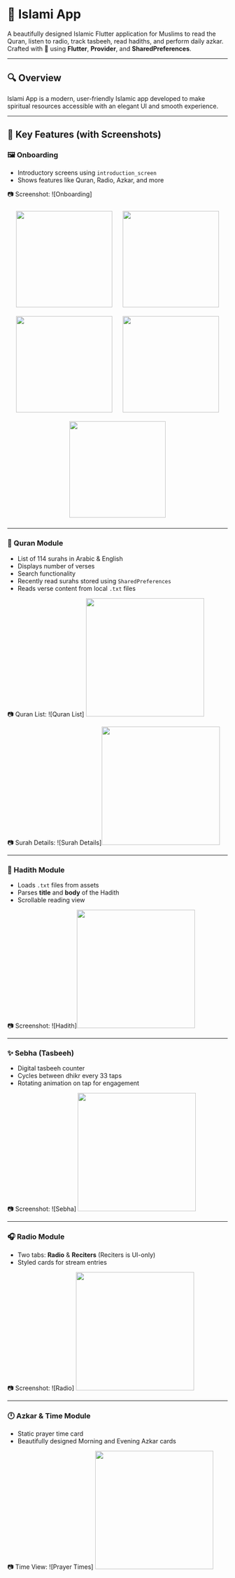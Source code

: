 # 📱 Islami App

A beautifully designed Islamic Flutter application for Muslims to read the Quran, listen to radio, track tasbeeh, read hadiths, and perform daily azkar.  
Crafted with 💙 using **Flutter**, **Provider**, and **SharedPreferences**.

---

## 🔍 Overview

Islami App is a modern, user-friendly Islamic app developed to make spiritual resources accessible with an elegant UI and smooth experience.

---

## 🌟 Key Features (with Screenshots)

### 🖼️ Onboarding

- Introductory screens using `introduction_screen`
- Shows features like Quran, Radio, Azkar, and more

📷 Screenshot:
![Onboarding] 
	<div align="center"> <img src="https://github.com/alibesar7/Islam_app/blob/main/assets/screenshots/onboarding1.png?raw=true" width="220" style="margin:10px"/> <img src="https://github.com/alibesar7/Islam_app/blob/main/assets/screenshots/onboarding2.png?raw=true" width="220" style="margin:10px"/> <img src="https://github.com/alibesar7/Islam_app/blob/main/assets/screenshots/onboarding3.png?raw=true" width="220" style="margin:10px"/> <img src="https://github.com/alibesar7/Islam_app/blob/main/assets/screenshots/onboarding4.png?raw=true" width="220" style="margin:10px"/> <img src="https://github.com/alibesar7/Islam_app/blob/main/assets/screenshots/onboarding5.png?raw=true" width="220" style="margin:10px"/> </div>

---

### 📖 Quran Module

- List of 114 surahs in Arabic & English
- Displays number of verses
- Search functionality
- Recently read surahs stored using `SharedPreferences`
- Reads verse content from local `.txt` files

📷 Quran List:
![Quran List] <img src="https://github.com/alibesar7/Islam_app/blob/main/assets/screenshots/quran_list.png?raw=true" width="270"/>

📷 Surah Details:
![Surah Details]<img src="https://github.com/alibesar7/Islam_app/blob/main/assets/screenshots/surah_details.png?raw=true" width="270"/>
 

---


 ### 📜 Hadith Module

- Loads `.txt` files from assets
- Parses **title** and **body** of the Hadith
- Scrollable reading view

📷 Screenshot:
![Hadith]<img src="https://github.com/alibesar7/Islam_app/blob/main/assets/screenshots/hadith.png?raw=true" width="270"/>

---


### ✨ Sebha (Tasbeeh)

- Digital tasbeeh counter
- Cycles between dhikr every 33 taps
- Rotating animation on tap for engagement

📷 Screenshot:
![Sebha]	<img src="https://github.com/alibesar7/Islam_app/blob/main/assets/screenshots/sebha.png?raw=true" width="270"/>

---

### 🎧 Radio Module

- Two tabs: **Radio** & **Reciters** (Reciters is UI-only)
- Styled cards for stream entries

📷 Screenshot:
![Radio] <img src="https://github.com/alibesar7/Islam_app/blob/main/assets/screenshots/radio.png?raw=true" width="270"/>

---



### 🕛 Azkar & Time Module

- Static prayer time card
- Beautifully designed Morning and Evening Azkar cards

📷 Time View:
![Prayer Times]	<img src="https://github.com/alibesar7/Islam_app/blob/main/assets/screenshots/time.png?raw=true" width="270"/>
